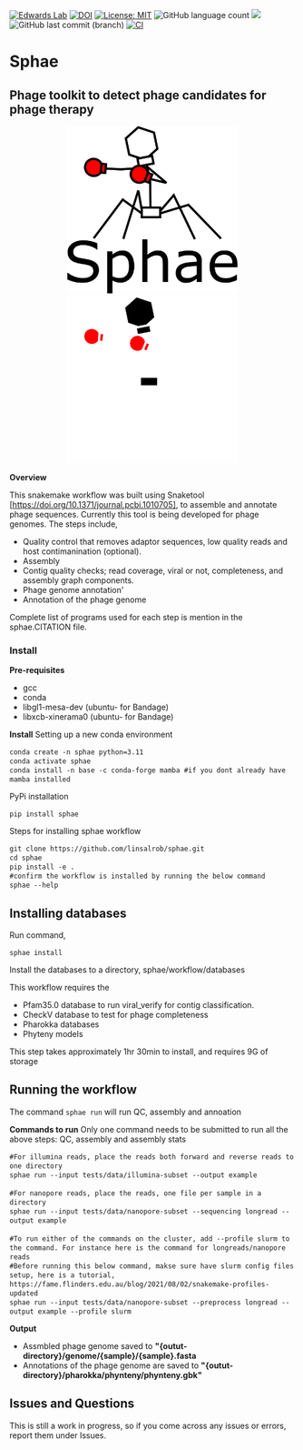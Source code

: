 [![Edwards Lab](https://img.shields.io/badge/Bioinformatics-EdwardsLab-03A9F4)](https://edwards.flinders.edu.au)
[![DOI](https://zenodo.org/badge/403889262.svg)](https://zenodo.org/doi/10.5281/zenodo.8365088)
[![License: MIT](https://img.shields.io/badge/License-MIT-yellow.svg)](https://opensource.org/licenses/MIT)
![GitHub language count](https://img.shields.io/github/languages/count/linsalrob/spae)
[![](https://img.shields.io/static/v1?label=CLI&message=Snaketool&color=blueviolet)](https://github.com/beardymcjohnface/Snaketool)
![GitHub last commit (branch)](https://img.shields.io/github/last-commit/linsalrob/spae/main)
[![CI](https://github.com/linsalrob/spae/actions/workflows/testing.yml/badge.svg)](https://github.com/linsalrob/spae/actions/workflows/testing.yml)

# Sphae 
## Phage toolkit to detect phage candidates for phage therapy
<p align="center">
  <img src="sphae.png#gh-light-mode-only" width="300">
  <img src="sphaedark.png#gh-dark-mode-only" width="300">
</p>



**Overview**

This snakemake workflow was built using Snaketool [https://doi.org/10.1371/journal.pcbi.1010705], to assemble and annotate phage sequences. Currently this tool is being developed for phage genomes. The steps include,

- Quality control that removes adaptor sequences, low quality reads and host contimanination (optional). 
- Assembly
- Contig quality checks; read coverage, viral or not, completeness, and assembly graph components. 
- Phage genome annotation'
- Annotation of the phage genome 
  
Complete list of programs used for each step is mention in the sphae.CITATION file. 

### Install 

**Pre-requisites**   
  - gcc
  - conda 
  - libgl1-mesa-dev (ubuntu- for Bandage)
  - libxcb-xinerama0 (ubuntu- for Bandage)

**Install**
Setting up a new conda environment 

    conda create -n sphae python=3.11
    conda activate sphae
    conda install -n base -c conda-forge mamba #if you dont already have mamba installed

PyPi installation 

    pip install sphae

Steps for installing sphae workflow 

    git clone https://github.com/linsalrob/sphae.git
    cd sphae
    pip install -e .
    #confirm the workflow is installed by running the below command 
    sphae --help

## Installing databases
Run command,

    sphae install

  Install the databases to a directory, sphae/workflow/databases

  This workflow requires the 
  - Pfam35.0 database to run viral_verify for contig classification. 
  - CheckV database to test for phage completeness
  - Pharokka databases 
  - Phyteny models

This step takes approximately 1hr 30min to install, and requires 9G of storage

## Running the workflow
The command `sphae run` will run QC, assembly and annoation

**Commands to run**
Only one command needs to be submitted to run all the above steps: QC, assembly and assembly stats

    #For illumina reads, place the reads both forward and reverse reads to one directory
    sphae run --input tests/data/illumina-subset --output example

    #For nanopore reads, place the reads, one file per sample in a directory
    sphae run --input tests/data/nanopore-subset --sequencing longread --output example 

    #To run either of the commands on the cluster, add --profile slurm to the command. For instance here is the command for longreads/nanopore reads 
    #Before running this below command, makse sure have slurm config files setup, here is a tutorial, https://fame.flinders.edu.au/blog/2021/08/02/snakemake-profiles-updated 
    sphae run --input tests/data/nanopore-subset --preprocess longread --output example --profile slurm 

**Output**
- Assmbled phage genome saved to **"{outut-directory}/genome/{sample}/{sample}.fasta**
- Annotations of the phage genome are saved to **"{outut-directory}/pharokka/phynteny/phynteny.gbk"**
 
## Issues and Questions

This is still a work in progress, so if you come across any issues or errors, report them under Issues. 

